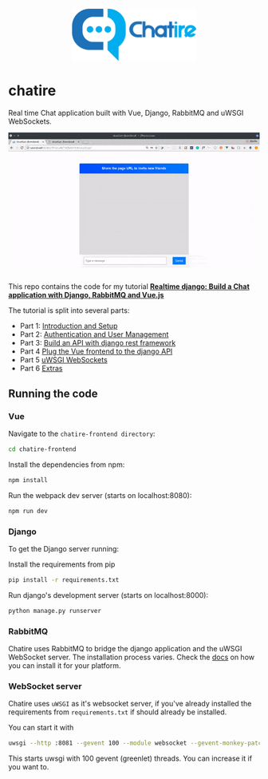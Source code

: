 <p align="center">
  <img width="250" height="105" src="chatire-frontend/src/assets/logotype.png">
</p>

# chatire

Real time Chat application built with Vue, Django, RabbitMQ and uWSGI WebSockets.

![chatire gif demo](./chatire.gif)

This repo contains the code for my tutorial **[Realtime django: Build a Chat application with Django, RabbitMQ and Vue.js](https://danidee10.github.io/2018/01/01/realtime-django-1.html)**

The tutorial is split into several parts:

- Part 1: [Introduction and Setup](https://danidee10.github.io/2018/01/01/realtime-django-1.html)
- Part 2: [Authentication and User Management](https://danidee10.github.io/2018/01/03/realtime-django-2.html)
- Part 3: [Build an API with django rest framework](https://danidee10.github.io/2018/01/07/realtime-django-3.html)
- Part 4 [Plug the Vue frontend to the django API](https://danidee10.github.io/2018/01/10/realtime-django-4.html)
- Part 5 [uWSGI WebSockets](https://danidee10.github.io/2018/01/13/realtime-django-5.html)
- Part 6 [Extras](https://danidee10.github.io/2018/03/12/real-time-django-6.html)

## Running the code

### Vue

Navigate to the `chatire-frontend directory`:

```bash
cd chatire-frontend
```

Install the dependencies from npm:

``` bash
npm install
```

Run the webpack dev server (starts on localhost:8080):

```bash
npm run dev
```

### Django

To get the Django server running:

Install the requirements from pip

```bash
pip install -r requirements.txt
```

Run django's development server (starts on localhost:8000):

```bash
python manage.py runserver
```

### RabbitMQ

Chatire uses RabbitMQ to bridge the django application and the uWSGI WebSocket server. The installation process varies. Check the [docs](https://www.rabbitmq.com/download.html) on how you can install it for your platform.

### WebSocket server

Chatire uses `uWSGI` as it's websocket server, if you've already installed the requirements from `requirements.txt` if should already be installed.

You can start it with

```bash
uwsgi --http :8081 --gevent 100 --module websocket --gevent-monkey-patch --master
```

This starts uwsgi with 100 gevent (greenlet) threads. You can increase it if you want to.
